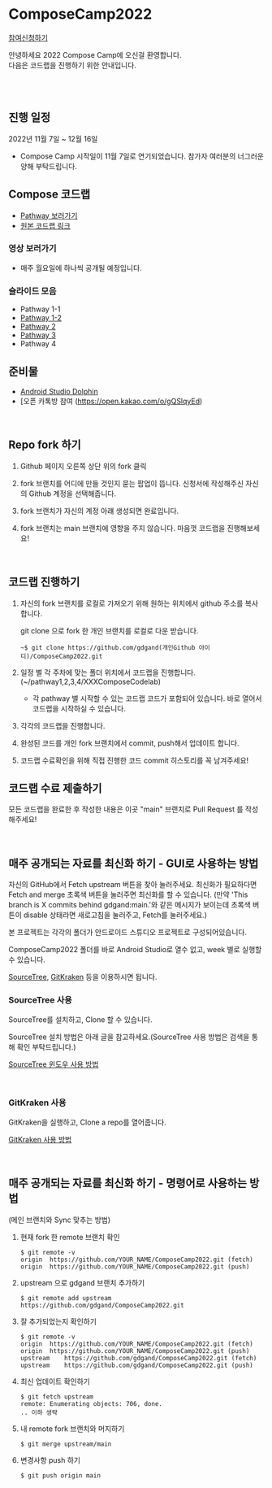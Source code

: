 # ComposeCamp2022

[참여신청하기](https://gdg.community.dev/e/m55vvm/)

안녕하세요 2022 Compose Camp에 오신걸 환영합니다.  
다음은 코드랩을 진행하기 위한 안내입니다.

<br/><br/>
## 진행 일정
2022년 11월 7일 ~ 12월 16일   
- Compose Camp 시작일이 11월 7일로 연기되었습니다. 참가자 여러분의 너그러운 양해 부탁드립니다.

## Compose 코드랩
- [Pathway 보러가기](https://developer.android.com/courses/pathways/compose)
- [원본 코드랩 링크](https://github.com/googlecodelabs/android-compose-codelabs)
  <br/>

### 영상 보러가기
- 매주 월요일에 하나씩 공개될 예정입니다.

### 슬라이드 모음
- Pathway 1-1
- [Pathway 1-2](https://speakerdeck.com/skydoves/2022-compose-camp-pathway-1-2-state-and-theming-in-jetpack-compose)
- [Pathway 2](https://speakerdeck.com/veronikapj/composecamp2022-pathway2)
- [Pathway 3](https://speakerdeck.com/fornewid/compose-camp-22kr-pathway3)
- Pathway 4

## 준비물
- [Android Studio Dolphin](https://developer.android.com/studio)
- [오픈 카톡방 참여 (https://open.kakao.com/o/gQSlqyEd)
<br/>

## Repo fork 하기

1. Github 페이지 오른쪽 상단 위의 fork 클릭

2. fork 브랜치를 어디에 만들 것인지 묻는 팝업이 뜹니다. 신청서에 작성해주신 자신의 Github 계정을 선택해줍니다.

3. fork 브랜치가 자신의 계정 아럐 생성되면 완료입니다.

4. fork 브랜치는 main 브랜치에 영향을 주지 않습니다. 마음껏 코드랩을 진행해보세요!

<br/>

## 코드랩 진행하기
1. 자신의 fork 브랜치를 로컬로 가져오기 위해 원하는 위치에서 github 주소를 복사합니다.


   git clone 으로 fork 한 개인 브랜치를 로컬로 다운 받습니다.
    ```
    ~$ git clone https://github.com/gdgand(개인Github 아이디)/ComposeCamp2022.git
    ```

2. 일정 별 각 주차에 맞는 폴더 위치에서 코드랩을 진행합니다.
   (~/pathway1,2,3,4/XXXComposeCodelab)
    - 각 pathway 별 시작할 수 있는 코드랩 코드가 포함되어 있습니다. 바로 열어서 코드랩을 시작하실 수 있습니다.
    
3. 각각의 코드랩을 진행합니다.
4. 완성된 코드를 개인 fork 브랜치에서 commit, push해서 업데이트 합니다.
5. 코드랩 수료확인을 위해 직접 진행한 코드 commit 히스토리를 꼭 남겨주세요!

## 코드랩 수료 제출하기 
모든 코드랩을 완료한 후 작성한 내용은 이곳 "main" 브랜치로 Pull Request 를 작성해주세요! 

<br />

## 매주 공개되는 자료를 최신화 하기 - GUI로 사용하는 방법

자신의 GitHub에서 Fetch upstream 버튼을 찾아 눌러주세요. 최신화가 필요하다면 Fetch and merge 초록색 버튼을 눌러주면 최신화를 할 수 있습니다.
(만약 'This branch is X commits behind gdgand:main.'와 같은 메시지가 보이는데 초록색 버튼이 disable 상태라면 새로고침을 눌러주고, Fetch를 눌러주세요.)

본 프로젝트는 각각의 폴더가 안드로이드 스튜디오 프로젝트로 구성되어있습니다.

ComposeCamp2022 폴더를 바로 Android Studio로 열수 없고, week 별로 실행할 수 있습니다.

[SourceTree](https://www.sourcetreeapp.com/), [GitKraken](https://www.gitkraken.com/) 등을 이용하시면 됩니다.

### SourceTree 사용

SourceTree를 설치하고, Clone 할 수 있습니다.

SourceTree 설치 방법은 아래 글을 참고하세요.(SourceTree 사용 방법은 검색을 통해 확인 부탁드립니다.)

[SourceTree 윈도우 사용 방법](https://devkoboso.com/entry/github-sourcetree-%EC%82%AC%EC%9A%A9%EB%B2%95)

<br />

### GitKraken 사용

GitKraken을 실행하고, Clone a repo를 열어줍니다.

[GitKraken 사용 방법](https://kindle14.tistory.com/50?category=963674)

<br />

## 매주 공개되는 자료를 최신화 하기 - 명령어로 사용하는 방법
(메인 브랜치와 Sync 맞추는 방법)

1. 현재 fork 한 remote 브랜치 확인
    ```
    $ git remote -v
    origin	https://github.com/YOUR_NAME/ComposeCamp2022.git (fetch)
    origin	https://github.com/YOUR_NAME/ComposeCamp2022.git (push)
    ```
2. upstream 으로 gdgand 브랜치 추가하기
    ```
    $ git remote add upstream https://github.com/gdgand/ComposeCamp2022.git
    ```
3. 잘 추가되었는지 확인하기
    ```
    $ git remote -v
    origin	https://github.com/YOUR_NAME/ComposeCamp2022.git (fetch)
    origin	https://github.com/YOUR_NAME/ComposeCamp2022.git (push)
    upstream	https://github.com/gdgand/ComposeCamp2022.git (fetch)
    upstream	https://github.com/gdgand/ComposeCamp2022.git (push)
    ```
4. 최신 업데이트 확인하기
    ```
    $ git fetch upstream
    remote: Enumerating objects: 706, done.
    .. 이하 생략
    ```
5. 내 remote fork 브랜치와 머지하기
    ```
    $ git merge upstream/main
    ```
6. 변경사항 push 하기
    ```
    $ git push origin main
    ```
